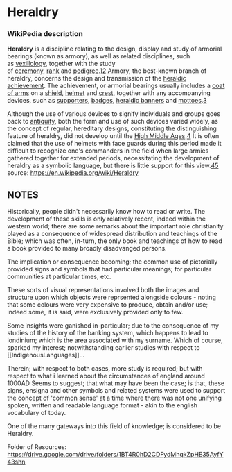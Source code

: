 # Heraldry

### WikiPedia description

**Heraldry** is a discipline relating to the design, display and study of armorial bearings (known as armory), as well as related disciplines, such as [vexillology](https://en.wikipedia.org/wiki/Vexillology "Vexillology"), together with the study of [ceremony](https://en.wikipedia.org/wiki/Ceremony "Ceremony"), [rank](https://en.wikipedia.org/wiki/Imperial,_royal_and_noble_ranks "Imperial, royal and noble ranks") and [pedigree](https://en.wikipedia.org/wiki/Genealogy "Genealogy").[1](https://en.wikipedia.org/wiki/Heraldry#cite_note-1)[2](https://en.wikipedia.org/wiki/Heraldry#cite_note-2) Armory, the best-known branch of heraldry, concerns the design and transmission of the [heraldic achievement](https://en.wikipedia.org/wiki/Achievement_(heraldry) "Achievement (heraldry)"). The achievement, or armorial bearings usually includes a [coat of arms](https://en.wikipedia.org/wiki/Coat_of_arms "Coat of arms") on a [shield](https://en.wikipedia.org/wiki/Escutcheon_(heraldry) "Escutcheon (heraldry)"), [helmet](https://en.wikipedia.org/wiki/Helmet_(heraldry) "Helmet (heraldry)") and [crest](https://en.wikipedia.org/wiki/Crest_(heraldry) "Crest (heraldry)"), together with any accompanying devices, such as [supporters](https://en.wikipedia.org/wiki/Supporter "Supporter"), [badges](https://en.wikipedia.org/wiki/Heraldic_badge "Heraldic badge"), [heraldic banners](https://en.wikipedia.org/wiki/Heraldic_flag "Heraldic flag") and [mottoes](https://en.wikipedia.org/wiki/Motto "Motto").[3](https://en.wikipedia.org/wiki/Heraldry#cite_note-3)

Although the use of various devices to signify individuals and groups goes back to [antiquity](https://en.wikipedia.org/wiki/Ancient_history "Ancient history"), both the form and use of such devices varied widely, as the concept of regular, hereditary designs, constituting the distinguishing feature of heraldry, did not develop until the [High Middle Ages](https://en.wikipedia.org/wiki/High_Middle_Ages "High Middle Ages").[4](https://en.wikipedia.org/wiki/Heraldry#cite_note-CGH_1%E2%80%9318-4) It is often claimed that the use of helmets with face guards during this period made it difficult to recognize one's commanders in the field when large armies gathered together for extended periods, necessitating the development of heraldry as a symbolic language, but there is little support for this view.[4](https://en.wikipedia.org/wiki/Heraldry#cite_note-CGH_1%E2%80%9318-4)[5](https://en.wikipedia.org/wiki/Heraldry#cite_note-5)
source: https://en.wikipedia.org/wiki/Heraldry

## NOTES

Historically, people didn't necessarily know how to read or write.  The development of these skills is only relatively recent, indeed within the western world; there are some remarks about the important role christianity played as a consequence of widespread distribution and teachings of the Bible; which was often, in-turn, the only book and teachings of how to read a book provided to many broadly disadvanged persons. 

The implication or consequence becoming; the common use of pictorially provided signs and symbols that had particular meanings; for particular communities at particular times, etc.

These sorts of visual representations involved both the images and structure upon which objects were reprsented alongside colours - noting that some colours were very expensive to produce, obtain and/or use; indeed some, it is said, were exclusively provided only to few.

Some insights were ganished in-particular; due to the consequence of my studies of the history of the banking system, which happens to lead to londinium; which is the area associated with my surname.  Which of course, sparked my interest; notwithstanding earlier studies with respect to [[IndigenousLanguages]]...  

Therein; with respect to both cases, more study is required; but with respect to what i learned about the circumstances of england around 1000AD Seems to suggest; that what may have been the case; is that, these signs, ensigna and other symbols and related systems were used to support the concept of 'common sense' at a time where there was not one unifying spoken, written and readable language format - akin to the english vocabulary of today. 

One of the many gateways into this field of knowledge; is considered to be Heraldry.


Folder of Resources:
https://drive.google.com/drive/folders/1BT4R0hD2CDFydMhqkZpHE35AyfY43shn